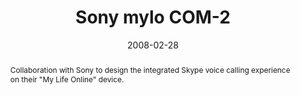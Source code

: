 ---
eleventyExcludeFromCollections: true
layout: article.njk
title: Sony mylo COM-2
client: Skype
partner: Sony
date: 2008-02-28
abstract: Collaboration with Sony to design the integrated Skype voice calling experience on their "My Life Online" device.
headline: It had a Spiderman logo
collaborators:
 - Oliver Reitalu
 - Jaak Parik
text:
  - Co-developed with Sony's hardware team, I worked in an interaction design
    role, overseeing the implementation of the integrated Skype client on the
    second-generation mylo device.
  - Customising Skype's interface to fit Sony's XMB (Cross-Media Bar) was a
    challenge, especially as Sony had underestimated the extent of the Skype
    functionality available, including calling landlines.
thumbnail:
  - thumbnail-mylo-400.jpg
media:
  - _placeholder.png
pr:
  - Skype lets you enjoy free Internet phone calls to and from any Skype enabled
    device and PC, anywhere in the world! Or Skype-Out to any phone number for a
    nominal fee.
tags: 
 - hardware
---